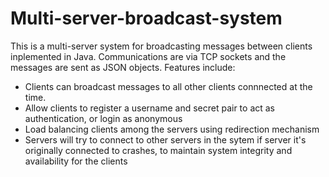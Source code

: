 # Multi-server-broadcast-system

This is a multi-server system for broadcasting messages between clients inplemented in Java.
Communications are via TCP sockets and the messages are sent as JSON objects. 
Features include:
* Clients can broadcast messages to all other clients connnected at the time.
* Allow clients to register a username and secret  pair to act as authentication, or login as anonymous
* Load balancing clients among the servers using redirection mechanism
* Servers will try to connect to other servers in the sytem if server it's originally connected to crashes, to maintain system integrity and availability for the clients
